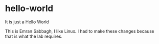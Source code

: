 # hello-world
It is just a Hello World

This is Emran Sabbagh, I like Linux.
I had to make these changes because that is what the lab requires.
